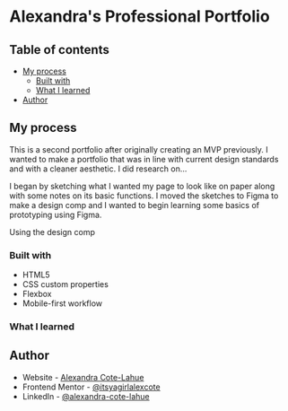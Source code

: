 # Alexandra's Professional Portfolio

## Table of contents

- [My process](#my-process)
  - [Built with](#built-with)
  - [What I learned](#what-i-learned)
- [Author](#author)

## My process

This is a second portfolio after originally creating an MVP previously. I wanted to make a portfolio that was in line with current design standards and with a cleaner aesthetic. I did research on...

I began by sketching what I wanted my page to look like on paper along with some notes on its basic functions. I moved the sketches to Figma to make a design comp and I wanted to begin learning some basics of prototyping using Figma. 

Using the design comp

### Built with

- HTML5
- CSS custom properties
- Flexbox
- Mobile-first workflow


### What I learned



## Author

- Website - [Alexandra Cote-Lahue](https://itsyagirlalexcote.github.io/portfolio/)
- Frontend Mentor - [@itsyagirlalexcote](https://www.frontendmentor.io/profile/itsyagirlalexcote)
- LinkedIn - [@alexandra-cote-lahue](https://www.linkedin.com/in/alexandra-cote-lahue/)

